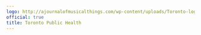 ```yaml
---
logo: http://ajournalofmusicalthings.com/wp-content/uploads/Toronto-logo.png
official: true
title: Toronto Public Health
---
```

